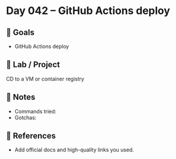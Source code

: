# Day 042 – GitHub Actions deploy

## 🎯 Goals
- GitHub Actions deploy

## 🔧 Lab / Project
CD to a VM or container registry

## 📝 Notes
- Commands tried:
- Gotchas:

## 🔎 References
- Add official docs and high-quality links you used.
